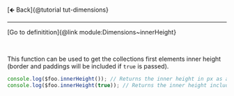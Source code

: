 [🡸 Back]{@tutorial tut-dimensions}
___

[Go to definitition]{@link module:Dimensions~innerHeight}

&nbsp;

This function can be used to get the collections first elements inner height (border and paddings will be included if `true` is passed).

```js
console.log($foo.innerHeight()); // Returns the inner height in px as a number (e.g. 300)
console.log($foo.innerHeight(true)); // Returns the inner height including the height of border and paddings
```
